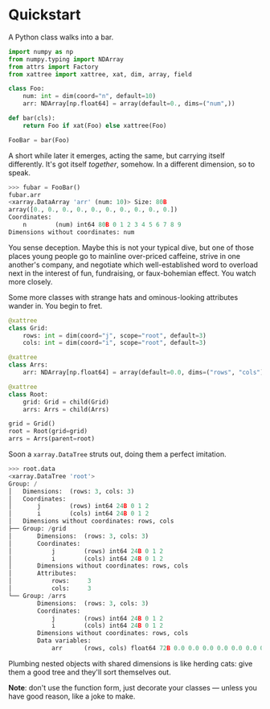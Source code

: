 # Quickstart

A Python class walks into a bar.

```python
import numpy as np
from numpy.typing import NDArray
from attrs import Factory
from xattree import xattree, xat, dim, array, field

class Foo:
    num: int = dim(coord="n", default=10)
    arr: NDArray[np.float64] = array(default=0., dims=("num",))

def bar(cls):
    return Foo if xat(Foo) else xattree(Foo)

FooBar = bar(Foo)
```

A short while later it emerges, acting the same, but carrying itself differently. It's got itself *together*, somehow. In a different dimension, so to speak.

```python
>>> fubar = FooBar()
fubar.arr
<xarray.DataArray 'arr' (num: 10)> Size: 80B
array([0., 0., 0., 0., 0., 0., 0., 0., 0., 0.])
Coordinates:
    n        (num) int64 80B 0 1 2 3 4 5 6 7 8 9
Dimensions without coordinates: num
```

You sense deception. Maybe this is not your typical dive, but one of those places young people go to mainline over-priced caffeine, strive in one another's company, and negotiate which well-established word to overload next in the interest of fun, fundraising, or faux-bohemian effect. You watch more closely.

Some more classes with strange hats and ominous-looking attributes wander in. You begin to fret.

```python
@xattree
class Grid:
    rows: int = dim(coord="j", scope="root", default=3)
    cols: int = dim(coord="i", scope="root", default=3)

@xattree
class Arrs:
    arr: NDArray[np.float64] = array(default=0.0, dims=("rows", "cols"))

@xattree
class Root:
    grid: Grid = child(Grid)
    arrs: Arrs = child(Arrs)

grid = Grid()
root = Root(grid=grid)
arrs = Arrs(parent=root)
```

Soon a `xarray.DataTree` struts out, doing them a perfect imitation.

```python
>>> root.data
<xarray.DataTree 'root'>
Group: /
│   Dimensions:  (rows: 3, cols: 3)
│   Coordinates:
│       j        (rows) int64 24B 0 1 2
│       i        (cols) int64 24B 0 1 2
│   Dimensions without coordinates: rows, cols
├── Group: /grid
│       Dimensions:  (rows: 3, cols: 3)
│       Coordinates:
│           j        (rows) int64 24B 0 1 2
│           i        (cols) int64 24B 0 1 2
│       Dimensions without coordinates: rows, cols
│       Attributes:
│           rows:     3
│           cols:     3
└── Group: /arrs
        Dimensions:  (rows: 3, cols: 3)
        Coordinates:
            j        (rows) int64 24B 0 1 2
            i        (cols) int64 24B 0 1 2
        Dimensions without coordinates: rows, cols
        Data variables:
            arr      (rows, cols) float64 72B 0.0 0.0 0.0 0.0 0.0 0.0 0.0 0.0 0.0
```

Plumbing nested objects with shared dimensions is like herding cats: give them a good tree and they'll sort themselves out.

**Note**: don't use the function form, just decorate your classes &mdash; unless you have good reason, like a joke to make.